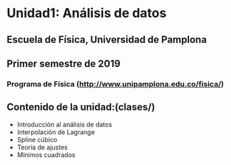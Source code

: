 # Unidad1: Análisis de datos
## Escuela de Física, Universidad de Pamplona
## Primer semestre de 2019
### Programa de Física (http://www.unipamplona.edu.co/fisica/)

## Contenido de la unidad:(clases/)

* Introducción al análisis de datos
* Interpolación de Lagrange
* Spline cúbico
* Teoría de ajustes
* Mínimos cuadrados
